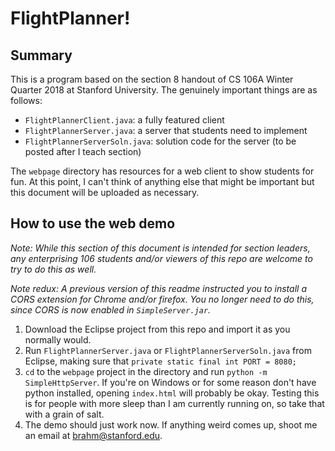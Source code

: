 # FlightPlanner!

## Summary

This is a program based on the section 8 handout of CS 106A Winter Quarter 2018 at Stanford University. The genuinely important things are as follows:

* `FlightPlannerClient.java`: a fully featured client
* `FlightPlannerServer.java`: a server that students need to implement
* `FlightPlannerServerSoln.java`: solution code for the server (to be posted after I teach section)

The `webpage` directory has resources for a web client to show students for fun. At this point, I can't think of anything else that might be important but this document will be uploaded as necessary. 

## How to use the web demo
_Note: While this section of this document is intended for section leaders, any enterprising 106 students and/or viewers of this repo are welcome to try to do this as well._


_Note redux: A previous version of this readme instructed you to install a CORS extension for Chrome and/or firefox. You no longer need to do this, since CORS is now enabled in `SimpleServer.jar`._

1) Download the Eclipse project from this repo and import it as you normally would.
2) Run `FlightPlannerServer.java` or `FlightPlannerServerSoln.java` from Eclipse, making sure that `private static final int PORT = 8080;`
3) `cd` to the `webpage` project in the directory and run `python -m SimpleHttpServer`. If you're on Windows or for some reason don't have python installed, opening `index.html` will probably be okay. Testing this is for people with more sleep than I am currently running on, so take that with a grain of salt. 
4) The demo should just work now. If anything weird comes up, shoot me an email at brahm@stanford.edu. 